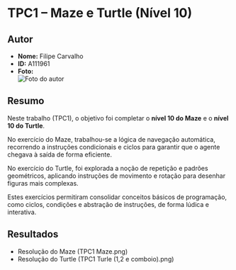 # TPC1 – Maze e Turtle (Nível 10)

## Autor
- **Nome:** Filipe Carvalho  
- **ID:** A111961  
- **Foto:**  
  ![Foto do autor](foto.jpg)

## Resumo
Neste trabalho (TPC1), o objetivo foi completar o **nível 10 do Maze** e o **nível 10 do Turtle**.  

No exercício do Maze, trabalhou-se a lógica de navegação automática, recorrendo a instruções condicionais e ciclos para garantir que o agente chegava à saída de forma eficiente.  

No exercício do Turtle, foi explorada a noção de repetição e padrões geométricos, aplicando instruções de movimento e rotação para desenhar figuras mais complexas.  

Estes exercícios permitiram consolidar conceitos básicos de programação, como ciclos, condições e abstração de instruções, de forma lúdica e interativa.

## Resultados
- Resolução do Maze (TPC1 Maze.png)
- Resolução do Turtle (TPC1 Turle (1,2 e comboio).png)
  

